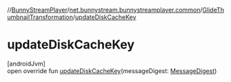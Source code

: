 //[BunnyStreamPlayer](../../../index.md)/[net.bunnystream.bunnystreamplayer.common](../index.md)/[GlideThumbnailTransformation](index.md)/[updateDiskCacheKey](update-disk-cache-key.md)

# updateDiskCacheKey

[androidJvm]\
open override fun [updateDiskCacheKey](update-disk-cache-key.md)(messageDigest: [MessageDigest](https://developer.android.com/reference/kotlin/java/security/MessageDigest.html))
